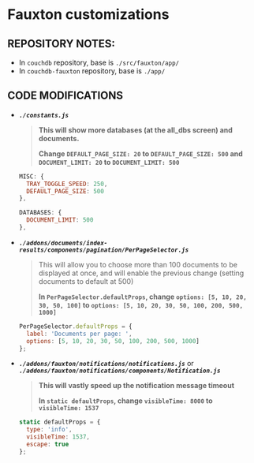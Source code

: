 # Fauxton customizations
## REPOSITORY NOTES:
- In `couchdb` repository, base is `./src/fauxton/app/`
- In `couchdb-fauxton` repository, base is `./app/`

## CODE MODIFICATIONS
- ***`./constants.js`***
  > **This will show more databases (at the all_dbs screen) and documents.**
  >
  > **Change `DEFAULT_PAGE_SIZE: 20` to `DEFAULT_PAGE_SIZE: 500` and `DOCUMENT_LIMIT: 20` to `DOCUMENT_LIMIT: 500`**
  >
  ```js
  MISC: {
    TRAY_TOGGLE_SPEED: 250,
    DEFAULT_PAGE_SIZE: 500
  },

  DATABASES: {
    DOCUMENT_LIMIT: 500
  },
  ```

- ***`./addons/documents/index-results/components/pagination/PerPageSelector.js`***
  > This will allow you to choose more than 100 documents to be displayed at once, and will enable the previous change (setting documents to default at 500)
  >
  > **In `PerPageSelector.defaultProps`, change `options: [5, 10, 20, 30, 50, 100]` to `options: [5, 10, 20, 30, 50, 100, 200, 500, 1000]`**
  ```js
  PerPageSelector.defaultProps = {
    label: 'Documents per page: ',
    options: [5, 10, 20, 30, 50, 100, 200, 500, 1000]
  };
  ```

- ***`./addons/fauxton/notifications/notifications.js`***
  or
  ***`./addons/fauxton/notifications/components/Notification.js`***
  > **This will vastly speed up the notification message timeout**
  >
  > **In `static defaultProps`, change `visibleTime: 8000` to `visibleTime: 1537`**
  ```js
  static defaultProps = {
    type: 'info',
    visibleTime: 1537,
    escape: true
  };
  ```

